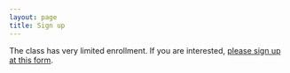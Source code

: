 ```yaml
---
layout: page
title: Sign up
---
```



The class has very limited enrollment. If you are interested, 
[please sign up at this form](https://docs.google.com/forms/d/16Ky_82MFX-vByKSyiLiUrvUXbFAWbzJylRi-G2lmdFM/viewform).
